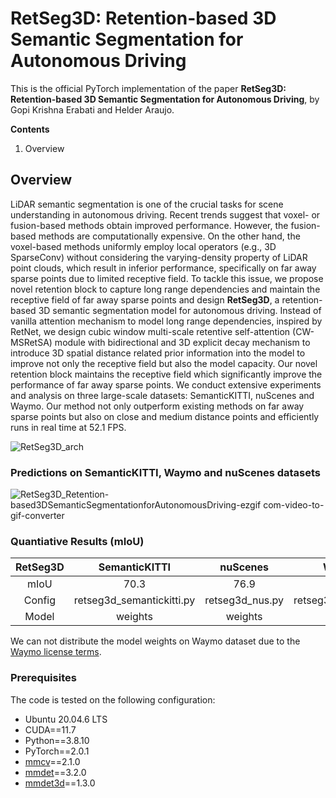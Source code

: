 # RetSeg3D: Retention-based 3D Semantic Segmentation for Autonomous Driving

This is the official PyTorch implementation of the paper **RetSeg3D: Retention-based 3D Semantic Segmentation for Autonomous Driving**, by Gopi Krishna Erabati and Helder Araujo.

**Contents**
1. Overview

## Overview
LiDAR semantic segmentation is one of the crucial tasks for scene understanding in autonomous driving. Recent trends suggest that voxel- or fusion-based methods obtain improved performance. However, the fusion-based methods are computationally expensive. On the other hand, the voxel-based methods uniformly employ local operators (e.g., 3D SparseConv) without considering the varying-density property of LiDAR point clouds, which result in inferior performance, specifically on far away sparse points due to limited receptive field. To tackle this issue, we propose novel retention block to capture long range dependencies and maintain the receptive field of far away sparse points and design **RetSeg3D**, a retention-based 3D semantic segmentation model for autonomous driving. Instead of vanilla attention mechanism to model long range dependencies, inspired by RetNet, we design cubic window multi-scale retentive self-attention (CW-MSRetSA) module with bidirectional and 3D explicit decay mechanism to introduce 3D spatial distance related prior information into the model to improve not only the receptive field but also the model capacity. Our novel retention block maintains the receptive field which significantly improve the performance of far away sparse points. We conduct extensive experiments and analysis on three large-scale datasets: SemanticKITTI, nuScenes and Waymo. Our method not only outperform existing methods on far away sparse points but also on close and medium distance points and efficiently runs in real time at 52.1 FPS.

![RetSeg3D_arch](https://github.com/gopi-erabati/RetSeg3D/assets/22390149/f7afe137-316a-4337-bcba-45e07a606ada)

### Predictions on SemanticKITTI, Waymo and nuScenes datasets
![RetSeg3D_Retention-based3DSemanticSegmentationforAutonomousDriving-ezgif com-video-to-gif-converter](https://github.com/gopi-erabati/RetSeg3D/assets/22390149/254570b0-0cfb-49cc-961a-6be1bfbab68a)

### Quantiative Results (mIoU)

| RetSeg3D | SemanticKITTI | nuScenes | Waymo |
| :---: | :---: | :---: | :---: |
| mIoU | 70.3 | 76.9 | 70.1 |
| Config | retseg3d_semantickitti.py | retseg3d_nus.py | retseg3d_waymo.py |
| Model | weights | weights | |

We can not distribute the model weights on Waymo dataset due to the [Waymo license terms](https://waymo.com/open/terms).

### Prerequisites

The code is tested on the following configuration:
- Ubuntu 20.04.6 LTS
- CUDA==11.7
- Python==3.8.10
- PyTorch==2.0.1
- [mmcv](https://github.com/open-mmlab/mmcv)==2.1.0
- [mmdet](https://github.com/open-mmlab/mmdetection)==3.2.0
- [mmdet3d](https://github.com/open-mmlab/mmdetection3d)==1.3.0



